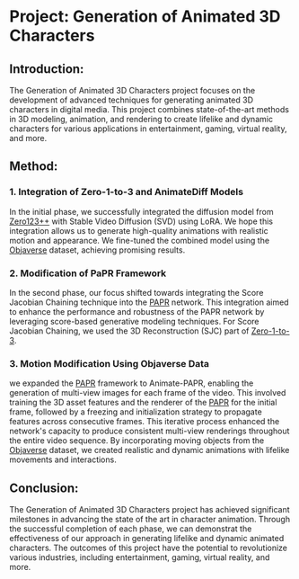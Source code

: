 # Project: Generation of Animated 3D Characters

## Introduction:

The Generation of Animated 3D Characters project focuses on the development of advanced techniques for generating animated 3D characters in digital media. This project combines state-of-the-art methods in 3D modeling, animation, and rendering to create lifelike and dynamic characters for various applications in entertainment, gaming, virtual reality, and more.

## Method:

### 1. Integration of Zero-1-to-3 and AnimateDiff Models

In the initial phase, we successfully integrated the diffusion model from [Zero123++](https://github.com/cvlab-columbia/zero123) with Stable Video Diffusion (SVD) using LoRA. We hope this integration allows us to generate high-quality animations with realistic motion and appearance. We fine-tuned the combined model using the [Objaverse](https://objaverse.allenai.org/) dataset, achieving promising results.

### 2. Modification of PaPR Framework

In the second phase, our focus shifted towards integrating the Score Jacobian Chaining technique into the [PAPR](https://github.com/zvict/papr) network. This integration aimed to enhance the performance and robustness of the PAPR network by leveraging score-based generative modeling techniques. For Score Jacobian Chaining, we used the 3D Reconstruction (SJC) part of [Zero-1-to-3](https://github.com/cvlab-columbia/zero123).

### 3. Motion Modification Using Objaverse Data

we expanded the [PAPR](https://github.com/zvict/papr) framework to Animate-PAPR, enabling the generation of multi-view images for each frame of the video. This involved training the 3D asset features and the renderer of the [PAPR](https://github.com/zvict/papr) for the initial frame, followed by a freezing and initialization strategy to propagate features across consecutive frames. This iterative process enhanced the network's capacity to produce consistent multi-view renderings throughout the entire video sequence. By incorporating moving objects from the [Objaverse](https://objaverse.allenai.org/) dataset, we created realistic and dynamic animations with lifelike movements and interactions.

## Conclusion:

The Generation of Animated 3D Characters project has achieved significant milestones in advancing the state of the art in character animation. Through the successful completion of each phase, we can demonstrat the effectiveness of our approach in generating lifelike and dynamic animated characters. The outcomes of this project have the potential to revolutionize various industries, including entertainment, gaming, virtual reality, and more.
